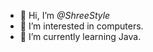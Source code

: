 - 👋 Hi, I’m _@ShreeStyle_
- 👀 I’m interested in computers.
- 🌱 I’m currently learning Java.


<!--- 💞️ I’m looking to collaborate on ...
- 📫 How to reach me ...
- 😄 Pronouns: ...
- ⚡ Fun fact: ...


ShreeStyle/ShreeStyle is a ✨ special ✨ repository because its `README.md` (this file) appears on your GitHub profile.
You can click the Preview link to take a look at your changes.
--->

